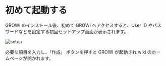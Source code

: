 # 初めて起動する

GROWI のインストール後、初めて GROWI へアクセスすると、User ID やパスワードなどを設定する初回セットアップ画面が表示されます。

<img :src="$withBase('/assets/images/ja/setup.png')" alt="setup">

必要な項目を入力し、「作成」 ボタンを押すと GROWI が起動され wiki のホームページが開かれます。
